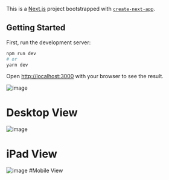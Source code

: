This is a [Next.js](https://nextjs.org/) project bootstrapped with [`create-next-app`](https://github.com/vercel/next.js/tree/canary/packages/create-next-app).

## Getting Started

First, run the development server:

```bash
npm run dev
# or
yarn dev
```

Open [http://localhost:3000](http://localhost:3000) with your browser to see the result.

![image](https://user-images.githubusercontent.com/91051053/190868694-d051891f-03c7-429d-a128-69a4a58fe2d3.png)
# Desktop View

![image](https://user-images.githubusercontent.com/91051053/190868709-44994944-e5ad-4951-b9ee-327f3bf47559.png)
# iPad View

![image](https://user-images.githubusercontent.com/91051053/190868747-560fd0ca-a044-4d1d-8b1c-d795e0f6d4d2.png)
#Mobile View
